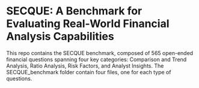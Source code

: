 # SECQUE: A Benchmark for Evaluating Real-World Financial Analysis Capabilities

This repo contains the SECQUE benchmark, composed of 565 open-ended financial questions spanning four key categories: Comparison and Trend Analysis, Ratio Analysis, Risk Factors, and Analyst Insights.
The SECQUE_benchmark folder contain four files, one for each type of questions.
